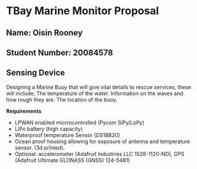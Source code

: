 # TBay Marine Monitor Proposal

## Name: Oisin Rooney
## Student Number: 20084578

## Sensing Device
Designing a Marine Buoy that will give vital details to rescue services, these will include; 
The temperature of the water.
Information on the waves and how rough they are.
The location of the buoy.

**Requirements**

- LPWAN enabled micrrocontrolled (Pycom SiPy/LoPy)
- LiPo battery (high capacity)
- Waterproof temperature Sensor (DS18B20)
- Ocean proof housing allowing for exposure of antenna and temperature sensor. (3d printed).
- Optional: accelerometer (Adafruit Industries LLC 	1528-1120-ND), GPS (Adafruit Ultimate GLONASS (GNSS) 124-5481)
